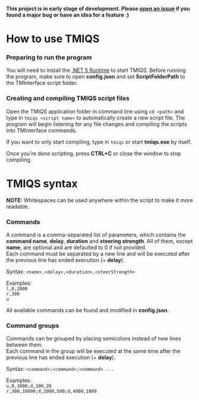 **This project is in early stage of development. Please [open an issue](https://github.com/phob144/TMInterfaceQuickScript/issues/new) if you found a major bug or have an idea for a feature :)**

# How to use TMIQS

### Preparing to run the program
You will need to install the [.NET 5 Runtime](https://dotnet.microsoft.com/download/dotnet/5.0) to start TMIQS. Before running the program, make sure to open **config.json** and set **ScriptFolderPath** to the TMInterface script folder.

### Creating and compiling TMIQS script files
Open the TMIQS application folder in command line using `cd <path>` and type in `tmiqs <script name>` to automatically create a new script file. The program will begin listening for any file changes and compiling the scripts into TMInterface commands.

If you want to only start compiling, type in `tmiqs` or start **tmiqs.exe** by itself.

Once you're done scripting, press **CTRL+C** or close the window to stop compiling.

# TMIQS syntax

**NOTE:** Whitespaces can be used anywhere within the script to make it more readable.

### Commands
A command is a comma-separated list of parameters, which contains the **command name**, **delay**, **duration** and **steering strength**. All of them, except **name**, are optional and are defaulted to 0 if not provided.  
Each command must be separated by a new line and will be executed after the previous line has ended execution (+ **delay**).

Syntax: `<name>,<delay>,<duration>,<steerStrength>`

Examples:  
`l,0,2000`  
`r,300`  
`u`

All available commands can be found and modified in **config.json**.

### Command groups
Commands can be grouped by placing semicolons instead of new lines between them.  
Each command in the group will be executed at the same time after the previous line has ended execution (+ **delay**).

Syntax: `<command>;<command>;<command> ...`

Examples:  
`u,0,3000;d,300,20`  
`r,300,10000;d,2000,500;d,4000,1000`
